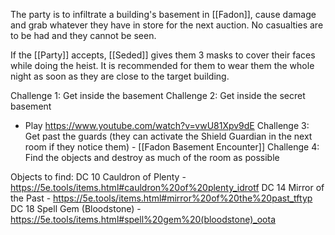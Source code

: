The party is to infiltrate a building's basement in [[Fadon]], cause damage and grab whatever they have in store for the next auction. No casualties are to be had and they cannot be seen.

If the [[Party]] accepts, [[Seded]] gives them 3 masks to cover their faces while doing the heist. It is recommended for them to wear them the whole night as soon as they are close to the target building.

Challenge 1: Get inside the basement
Challenge 2: Get inside the secret basement
- Play https://www.youtube.com/watch?v=vwU81Xpv9dE
Challenge 3: Get past the guards (they can activate the Shield Guardian in the next room if they notice them) - [[Fadon Basement Encounter]]
Challenge 4: Find the objects and destroy as much of the room as possible

Objects to find:
DC 10 Cauldron of Plenty - https://5e.tools/items.html#cauldron%20of%20plenty_idrotf
DC 14 Mirror of the Past - https://5e.tools/items.html#mirror%20of%20the%20past_tftyp
DC 18 Spell Gem (Bloodstone) - https://5e.tools/items.html#spell%20gem%20(bloodstone)_oota